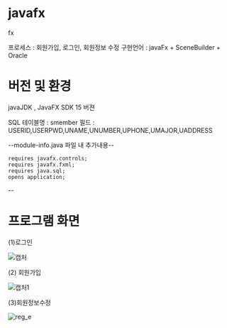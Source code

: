 # javafx
fx

프로세스 : 회원가입, 로그인, 회원정보 수정
구현언어 : javaFx + SceneBuilder + Oracle

# 버전 및 환경
javaJDK , JavaFX SDK 15 버젼

SQL  테이블명 : smember
               필드 : USERID,USERPWD,UNAME,UNUMBER,UPHONE,UMAJOR,UADDRESS
               
--module-info.java 파일 내 추가내용--

	requires javafx.controls;
	requires javafx.fxml;
	requires java.sql;
	opens application;
--


# 프로그램 화면
(1)로그인

![캡처](https://user-images.githubusercontent.com/84943154/140712547-dc289f51-97fc-4c1b-8135-0506d8806e04.PNG)

(2) 회원가입

![캡처1](https://user-images.githubusercontent.com/84943154/140712733-e0a0c4f3-8752-4f3e-8233-2c0cff62f1bf.PNG)

(3)회원정보수정

![reg_e](https://user-images.githubusercontent.com/93318468/140670350-bdb0dfc6-eb30-48bd-9054-e2de7d2ddff9.jpg)

